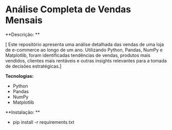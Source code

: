 # Análise Completa de Vendas Mensais

**Descrição: **

[ Este repositório apresenta uma análise detalhada das vendas de uma loja de e-commerce ao longo de um ano. Utilizando Python, Pandas, NumPy e Matplotlib, foram identificadas tendências de vendas, produtos mais vendidos, clientes mais rentáveis e outras insights relevantes para a tomada de decisões estratégicas.]

**Tecnologias:**

* Python
* Pandas
* NumPy
* Matplotlib

**Instalação: **
* pip install -r requirements.txt

